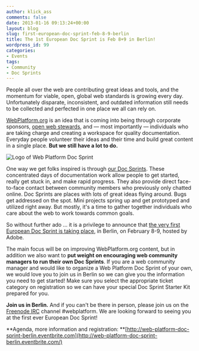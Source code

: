 ```yaml
---
author: klick_ass
comments: false
date: 2013-01-16 09:13:24+00:00
layout: blog
slug: first-european-doc-sprint-feb-8-9-berlin
title: The 1st European Doc Sprint is Feb 8+9 in Berlin!
wordpress_id: 99
categories:
- Events
tags:
- Community
- Doc Sprints
---
```


People all over the web are contributing great ideas and tools, and the momentum for viable, open, global web standards is growing every day. Unfortunately disparate, inconsistent, and outdated information still needs to be collected and perfected in one place we all can rely on.

[WebPlatform.org](http://webplatform.org) is an idea that is coming into being through corporate sponsors, [open web stewards](http://www.webplatform.org/stewards/), and — most importantly — individuals who are taking charge and creating a workspace for quality documentation. Everyday people volunteer their ideas and their time and build great content in a single place. **But we still have a lot to do.**

![Logo of Web Platform Doc Sprint](//static.webplatform.org/w/public/9/96/WPDDocSprint-vertical-RGB.png)

One way we get folks inspired is through [our Doc Sprints](http://blog.webplatform.org/tag/doc-sprints/). These concentrated days of documentation work allow people to get started, really get stuck in, and make rapid progress. They also provide direct face-to-face contact between community members who previously only chatted online. Doc Sprints are places with lots of great ideas flying around. Bugs get addressed on the spot. Mini projects spring up and get prototyped and utilized right away. But mostly, it's a time to gather together individuals who care about the web to work towards common goals.

So without further ado ... it is a privilege to announce that [the very first European Doc Sprint is taking place](http://web-platform-doc-sprint-berlin.eventbrite.com/), in Berlin, on February 8-9, hosted by Adobe.

The main focus will be on improving WebPlatform.org content, but in addition we also want to **put weight on encouraging web community managers to run their own Doc Sprints**. If you are a web community manager and would like to organize a Web Platform Doc Sprint of your own, we would love you to join us in Berlin so we can give you the information you need to get started! Make sure you select the appropriate ticket category on registration so we can have your special Doc Sprint Starter Kit prepared for you.

**Join us in Berlin.** And if you can't be there in person, please join us on the [Freenode IRC](http://webchat.freenode.net/) channel #webplatform. We are looking forward to seeing you at the first ever European Doc Sprint!

**Agenda, more information and registration:
**[http://web-platform-doc-sprint-berlin.eventbrite.com](http://web-platform-doc-sprint-berlin.eventbrite.com/)
